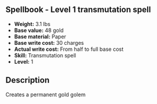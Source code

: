 ## Spellbook - Level 1 transmutation spell

- **Weight:** 3.1 lbs
- **Base value:** 48 gold
- **Base material:** Paper
- **Base write cost:** 30 charges
- **Actual write cost:** From half to full base cost
- **Skill:** Transmutation spell
- **Level:** 1

## Description

Creates a permanent gold golem
